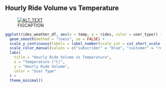 ## Hourly Ride Volume vs Temperature

<figure class="float-right">
  <a href="../Hourly_Ride_Volume_vs_Temperature.png" target="_blank" title="Select image to open full sized chart">
  <img src="../thumbnail/Hourly_Ride_Volume_vs_Temperature.png" alt="ALT_TEXT">
  </a>
  <figcaption>
  FIGCAPTION
  </figcaption>
</figure>





```R
ggplot(rides_weather_df, aes(x = temp, y = rides, color = user_type)) +
  geom_smooth(method = "loess", se = FALSE) +
  scale_y_continuous(labels = label_number(scale_cut = cut_short_scale())) +
  scale_color_manual(values = c("subscriber" = "blue", "customer" = "red")) +
  labs(
    title = "Hourly Ride Volume vs Temperature",
    x = "Temperature (°C)",
    y = "Hourly Ride Volume",
    color = "User Type"
  ) +
  theme_minimal()
```

